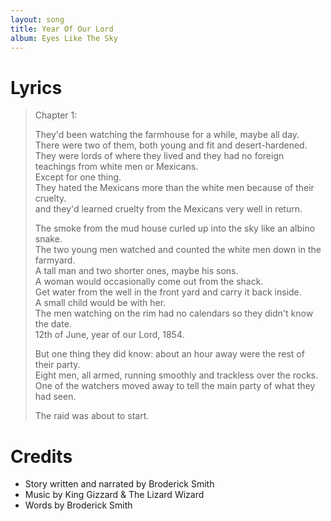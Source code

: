 ```yaml
---
layout: song
title: Year Of Our Lord
album: Eyes Like The Sky
---
```


# Lyrics

> Chapter 1:
>  
> They'd been watching the farmhouse for a while, maybe all day.  
> There were two of them, both young and fit and desert-hardened.  
> They were lords of where they lived and they had no foreign teachings from white men or Mexicans.  
> Except for one thing.  
> They hated the Mexicans more than the white men because of their cruelty.  
> and they'd learned cruelty from the Mexicans very well in return.  
>  
> The smoke from the mud house curled up into the sky like an albino snake.  
> The two young men watched and counted the white men down in the farmyard.  
> A tall man and two shorter ones, maybe his sons.  
> A woman would occasionally come out from the shack.  
> Get water from the well in the front yard and carry it back inside.  
> A small child would be with her.  
> The men watching on the rim had no calendars so they didn't know the date.  
> 12th of June, year of our Lord, 1854.  
>  
> But one thing they did know: about an hour away were the rest of their party.  
> Eight men, all armed, running smoothly and trackless over the rocks.  
> One of the watchers moved away to tell the main party of what they had seen.  
>  
> The raid was about to start.  

# Credits

* Story written and narrated by Broderick Smith
* Music by King Gizzard & The Lizard Wizard 
* Words by Broderick Smith 
